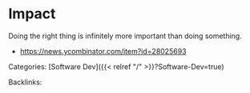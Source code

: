 # Impact

Doing the right thing is infinitely more important than doing something.

 - https://news.ycombinator.com/item?id=28025693










Categories: [Software Dev]({{< relref "/" >}}?Software-Dev=true)

Backlinks: 